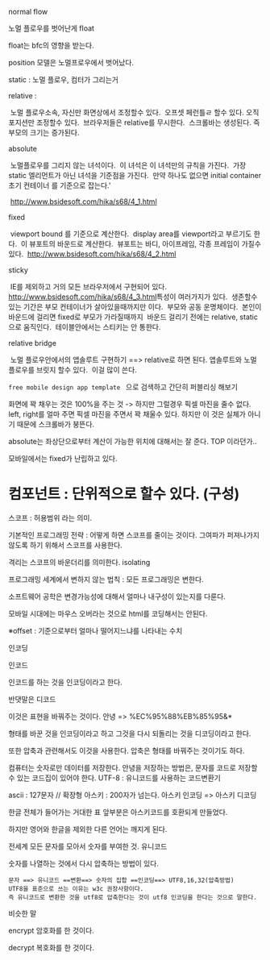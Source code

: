 normal flow

노멀 플로우를 벗어난게 float 

float는 bfc의 영향을 받는다.

position 모델은 노멀프로우에서 벗어났다.



static : 노멀 플로우, 컴터가 그리는거

relative : 

​	노멀 플로우소속, 자신만 화면상에서 조정할수 있다.
​	오프셋 페런틀ㄹ 할수 있다. 오직 포지션만 조정할수 있다.
​	브라우저들은 relative를 무시한다.
​	스크롤바는 생성된다. 즉 부모의 크기는 증가된다.

absolute

​	노멀플로우를 그리지 않는 녀석이다.
​	이 녀석은 이 녀석만의 규칙을 가진다.
​	가장 static 엘리먼트가 아닌 녀석을 기준점을 가진다.
​	만약 하나도 없으면 initial container 초기 컨테이너 를 기준으로 잡는다.'

​	http://www.bsidesoft.com/hika/s68/4_1.html

fixed

​	viewport bound 를 기준으로 계산한다.
​	display area를 viewport라고 부르기도 한다.
​	이 뷰포트의 바운드로 계산한다.
​	뷰포트는 바디, 아이프레임, 각종 프레임이 가질수 있다.
​	http://www.bsidesoft.com/hika/s68/4_2.html



sticky

​	IE를 제외하고 거의 모든 브라우저에서 구현되어 있다.
​	http://www.bsidesoft.com/hika/s68/4_3.html
​	특성이 여러가지가 있다.
​	생존할수 있는 기간은 	부모 컨테이너가 살아있을때까지만 이다.
​	부모와 공동 운명체이다.
​	본인이 바운드에 걸리면 fixed로 부모가 가라질때까지
​	바운드 걸리기 전에는 relative, static으로 움직인다.
​	테이블안에서는 스티키는 안 통한다. 



relative bridge

​	노멀 플로우안에서의 앱솔루트 구현하기 ==> relative로 하면 된다.
​	앱솔루트와 노멀 플로우를 브릿지 할수 있다.
​	이걸 많이 쓴다.

```free mobile design app template ``` 으로 검색하고 간단히 퍼블리싱 해보기





화면에 꽉 채우는 것은 100%을 주는 것 -> 하지만 그럴경우 픽셀 마진을 줄수 없다.
left, right를 얼마 주면 픽셀 마진을 주면서 꽉 채울수 있다. 하지만 이 것은 실체가 아니기 때문에 
스크롤바가 붕뜬다.

absolute는 좌상단으로부터 계산이 가능한 위치에 대해서는 잘 준다. TOP 이라던가..

모바일에서는 fixed가 난립하고 있다.



컴포넌트 : 단위적으로 할수 있다. (구성)
===================

스코프 : 허용범위 라는 의미.

기본적인 프로그래밍 전략 : 어떻게 하면 스코프를 줄이는 것이다.
그여파가 퍼져나가지 않도록 하기 위해서 스코프를 사용한다.

격리는 스코프의 바운더리를 의미한다. isolating



프로그래밍 세계에서 변하지 않는 법칙 : 모든 프로그래밍은 변한다.

소프트웨어 공학은 변경가능성에 대해서 얼마나 내구성이 있는지를 다룬다.



모바일 시대에는 마우스 오버라는 것으로 html를 코딩해서는 안된다.



※offset : 기준으로부터 얼마나 떨어지느냐를 나타내는 수치





인코딩





인코드

인코드를 하는 것을 인코딩이라고 한다.

반댓말은 디코드

이것은 표현을 바꿔주는 것이다.
안녕 => %EC%95%88%EB%85%95&*

형태를 바꾼 것을 인코딩이라고 하고 그것을 다시 되돌리는 것을 디코딩이라고 한다.

또한 압축과 관련해서도 이것을 사용한다. 압축은 형태를 바꿔주는 것이기도 하다.



컴퓨터는 숫자로만 데이터를 저장한다.
안녕을 저장하는 방법은, 문자를 코드로 저장할수 있는 코드집이 있어야 한다.
UTF-8 : 유니코드를 사용하는 코드변환기

ascii : 127문자 // 확장형 아스키 : 200자가 넘는다.
아스키 인코딩 => 아스키 디코딩

한글 전체가 들어가는 거대한 표
앞부분은 아스키코드를 호환되게 만들었다.

하지만 영어와 한글을 제외한 다른 언어는 깨지게 된다.

전세계 모든 문자를 모아서 숫자를 부여한 것. 유니코드

숫자를 나열하는 것에서 다시 압축하는 방법이 있다.



```
문자 ==> 유니코드 ==변환==> 숫자의 집합 ==인코딩==> UTF8,16,32(압축방법)
UTF8을 표준으로 쓰는 이유는 w3c 권장사항이다.
즉 유니코드로 변환한 것을 utf8로 압축한다는 것이 utf8 인코딩을 한다는 것으로 말한다.

```











비슷한 말

encrypt 암호화를 한 것이다. 

decrypt 복호화를 한 것이다.